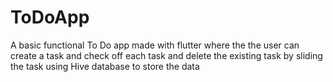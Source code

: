 # ToDoApp
 A basic functional To Do app made with flutter where the the user can create a task and check off each task  and delete the existing task by sliding the task using Hive database to store the data 
